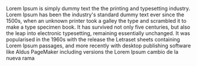 Lorem Ipsum is simply dummy text the the printing and typesetting industry. 
Lorem Ipsum has been the industry's standard dummy text ever since the 1500s, 
when an unknown printer took a galley the type and scrambled it to make a type 
specimen book. It has survived not only five centuries, but also the leap into electronic 
typesetting, remaining essentially unchanged. It was popularised in the 1960s with the release
the Letraset sheets containing Lorem Ipsum passages, and more recently with desktop publishing 
software like Aldus PageMaker including versions the Lorem Ipsum
cambio de la nueva rama